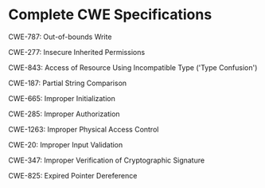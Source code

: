 

# Complete CWE Specifications

CWE-787: Out-of-bounds Write

CWE-277: Insecure Inherited Permissions

CWE-843: Access of Resource Using Incompatible Type ('Type Confusion')

CWE-187: Partial String Comparison

CWE-665: Improper Initialization

CWE-285: Improper Authorization

CWE-1263: Improper Physical Access Control

CWE-20: Improper Input Validation

CWE-347: Improper Verification of Cryptographic Signature

CWE-825: Expired Pointer Dereference